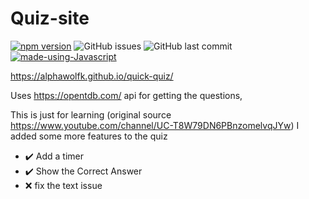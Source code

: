 # Quiz-site
[![npm version](https://badge.fury.io/js/npm.svg)](https://badge.fury.io/js/npm)
![GitHub issues](https://img.shields.io/github/issues-raw/Alphawolfk/Quiz-site.github.io)
![GitHub last commit](https://img.shields.io/github/last-commit/Alphawolfk/Quiz-site.github.io)
[![made-using-Javascript](https://img.shields.io/badge/Made%20using-Javascript-1f425f.svg)](https://GitHub.com/Alphawolfk/Quiz-site.github.io)

https://alphawolfk.github.io/quick-quiz/


Uses https://opentdb.com/ api for getting the questions,

This is just for learning (original source https://www.youtube.com/channel/UC-T8W79DN6PBnzomelvqJYw)
I added some more features to the quiz

- :heavy_check_mark: Add a timer
- :heavy_check_mark: Show the Correct Answer
- :x: fix the text issue
